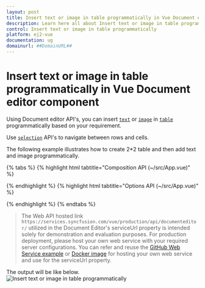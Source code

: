 ```yaml
---
layout: post
title: Insert text or image in table programmatically in Vue Document editor component | Syncfusion
description: Learn here all about Insert text or image in table programmatically in Syncfusion Vue Document editor component of Syncfusion Essential JS 2 and more.
control: Insert text or image in table programmatically 
platform: ej2-vue
documentation: ug
domainurl: ##DomainURL##
---
```


# Insert text or image in table programmatically in Vue Document editor component

Using Document editor API's, you can insert [`text`](../../document-editor/how-to/insert-text-in-current-position/#insert-text-in-current-cursor-position) or [`image`](../../document-editor/image/#images) in [`table`](../../document-editor/table/#create-a-table) programmatically based on your requirement.

Use [`selection`](../../document-editor/how-to/move-selection-to-specific-position/#selects-content-based-on-start-and-end-hierarchical-index) API's to navigate between rows and cells.

The following example illustrates how to create 2*2 table and then add text and image programmatically.

{% tabs %}
{% highlight html tabtitle="Composition API (~/src/App.vue)" %}

<template>
  <div id="app">
    <ejs-documenteditorcontainer ref="container" :serviceUrl="serviceUrl" height="590px" id="container"
      :enableToolbar="true" v-on:created="onCreated.bind(this)"></ejs-documenteditorcontainer>
  </div>
</template>
<script setup>
import { DocumentEditorContainerComponent as EjsDocumenteditorcontainer, Toolbar } from '@syncfusion/ej2-vue-documenteditor';
import { provide, ref } from 'vue';

const container = ref(null);
const serviceUrl = 'https://services.syncfusion.com/vue/production/api/documenteditor/';

//Inject require modules.
provide('DocumentEditorContainer', [Toolbar])

const onCreated = function () {
  // To insert the table in cursor position
  container.value.ej2Instances.documentEditor.editor.insertTable(2, 2);
  // To insert the image at table first cell
  container.value.ej2Instances.documentEditor.editor.insertImage(
    'data:image/png;base64,iVBORw0KGgoAAAANSUhEUgAAAAUAAAAFCAYAAACNbyblAAAAHElEQVQI12P4    //8/w38GIAXDIBKE0DHxgljNBAAO9TXL0Y4OHwAAAABJRU5ErkJggg=='
  );
  // To move the cursor to next cell
  moveCursorToNextCell();
  // To insert the image at table second cell
  container.value.ej2Instances.documentEditor.editor.insertImage(
    'data:image/png;base64,iVBORw0KGgoAAAANSUhEUgAAAAUAAAAFCAYAAACNbyblAAAAHElEQVQI12P4    //8/w38GIAXDIBKE0DHxgljNBAAO9TXL0Y4OHwAAAABJRU5ErkJggg=='
  );
  // To move the cursor to next row
  moveCursorToNextRow();
  // To insert text in cursor position
  container.value.ej2Instances.documentEditor.editor.insertText('Text');
  // To move the cursor to next cell
  moveCursorToNextCell();
  // To insert text in cursor position
  container.value.ej2Instances.documentEditor.editor.insertText('Text');
}
const moveCursorToNextCell = function () {
  // To get current selection start offset
  let startOffset = container.value.ej2Instances.documentEditor.selection.startOffset;
  // Increasing cell index to consider next cell
  let cellIndex = parseInt(startOffset.substring(6, 7)) + 1;
  // Changing start offset
  startOffset =
    startOffset.substring(0, 6) +
    cellIndex.toString() +
    startOffset.substring(7, startOffset.length);
  // Navigating selection using select method
  container.value.ej2Instances.documentEditor.selection.select(startOffset, startOffset);
}
const moveCursorToNextRow = function () {
  // To get current selection start offset
  let startOffset = container.value.ej2Instances.documentEditor.selection.startOffset;
  // Increasing row index to consider next row
  let rowIndex = parseInt(startOffset.substring(4, 5)) + 1;
  let cellIndex =
    parseInt(startOffset.substring(6, 7)) != 0
      ? parseInt(startOffset.substring(6, 7)) - 1
      : 0;
  // Changing start offset
  startOffset =
    startOffset.substring(0, 4) +
    rowIndex.toString() +
    startOffset.substring(5, 6) +
    cellIndex +
    startOffset.substring(7, startOffset.length);
  // Navigating selection using select method
  container.value.ej2Instances.documentEditor.selection.select(startOffset, startOffset);
}
</script>

{% endhighlight %}
{% highlight html tabtitle="Options API (~/src/App.vue)" %}

<template>
  <div id="app">
    <ejs-documenteditorcontainer ref="container" :serviceUrl="serviceUrl" height="590px" id="container"
      :enableToolbar="true" v-on:created="onCreated.bind(this)"></ejs-documenteditorcontainer>
  </div>
</template>
<script>
import { DocumentEditorContainerComponent, Toolbar } from '@syncfusion/ej2-vue-documenteditor';

export default {
  components: {
    'ejs-documenteditorcontainer': DocumentEditorContainerComponent
  },
  data() {
    return {
      serviceUrl:
        'https://services.syncfusion.com/vue/production/api/documenteditor/',
    };
  },
  provide: {
    //Inject require modules.
    DocumentEditorContainer: [Toolbar]
  },
  methods: {
    onCreated: function () {
      // To insert the table in cursor position
      this.$refs.container.ej2Instances.documentEditor.editor.insertTable(2, 2);
      // To insert the image at table first cell
      this.$refs.container.ej2Instances.documentEditor.editor.insertImage(
        'data:image/png;base64,iVBORw0KGgoAAAANSUhEUgAAAAUAAAAFCAYAAACNbyblAAAAHElEQVQI12P4    //8/w38GIAXDIBKE0DHxgljNBAAO9TXL0Y4OHwAAAABJRU5ErkJggg=='
      );
      // To move the cursor to next cell
      this.moveCursorToNextCell();
      // To insert the image at table second cell
      this.$refs.container.ej2Instances.documentEditor.editor.insertImage(
        'data:image/png;base64,iVBORw0KGgoAAAANSUhEUgAAAAUAAAAFCAYAAACNbyblAAAAHElEQVQI12P4    //8/w38GIAXDIBKE0DHxgljNBAAO9TXL0Y4OHwAAAABJRU5ErkJggg=='
      );
      // To move the cursor to next row
      this.moveCursorToNextRow();
      // To insert text in cursor position
      this.$refs.container.ej2Instances.documentEditor.editor.insertText('Text');
      // To move the cursor to next cell
      this.moveCursorToNextCell();
      // To insert text in cursor position
      this.$refs.container.ej2Instances.documentEditor.editor.insertText('Text');
    },
    moveCursorToNextCell: function () {
      // To get current selection start offset
      let startOffset = this.$refs.container.ej2Instances.documentEditor.selection.startOffset;
      // Increasing cell index to consider next cell
      let cellIndex = parseInt(startOffset.substring(6, 7)) + 1;
      // Changing start offset
      startOffset =
        startOffset.substring(0, 6) +
        cellIndex.toString() +
        startOffset.substring(7, startOffset.length);
      // Navigating selection using select method
      this.$refs.container.ej2Instances.documentEditor.selection.select(startOffset, startOffset);
    },
    moveCursorToNextRow: function () {
      // To get current selection start offset
      let startOffset = this.$refs.container.ej2Instances.documentEditor.selection.startOffset;
      // Increasing row index to consider next row
      let rowIndex = parseInt(startOffset.substring(4, 5)) + 1;
      let cellIndex =
        parseInt(startOffset.substring(6, 7)) != 0
          ? parseInt(startOffset.substring(6, 7)) - 1
          : 0;
      // Changing start offset
      startOffset =
        startOffset.substring(0, 4) +
        rowIndex.toString() +
        startOffset.substring(5, 6) +
        cellIndex +
        startOffset.substring(7, startOffset.length);
      // Navigating selection using select method
      this.$refs.container.ej2Instances.documentEditor.selection.select(startOffset, startOffset);
    }
  }
};
</script>

{% endhighlight %}
{% endtabs %}

> The Web API hosted link `https://services.syncfusion.com/vue/production/api/documenteditor/` utilized in the Document Editor's serviceUrl property is intended solely for demonstration and evaluation purposes. For production deployment, please host your own web service with your required server configurations. You can refer and reuse the [GitHub Web Service example](https://github.com/SyncfusionExamples/EJ2-DocumentEditor-WebServices) or [Docker image](https://hub.docker.com/r/syncfusion/word-processor-server) for hosting your own web service and use for the serviceUrl property.

The output will be like below.
![Insert text or image in table programmatically](../images/table-image.png)